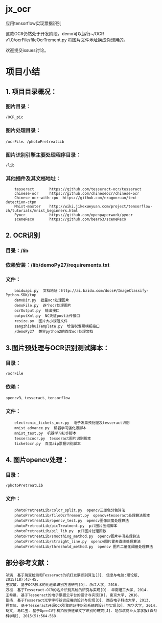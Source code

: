 # jx_ocr
应用tensorflow实现票据识别

这款OCR仍然处于开发阶段。demo可以运行~/OCR v1.0/ocrFile/fileOcrTrement.py 将图片文件地址换成你想用的。

欢迎提交issues讨论。
# 项目小结
## 1.	项目目录概况：

### 图片目录：
    /OCR_pic
### 图片处理目录：
    /ocrFile、/photoPretreatLib
### 图片识别引擎主要处理程序目录：
    /lib
### 其他插件及其文档地址：
        tesseract       https://github.com/tesseract-ocr/tesseract
        chinese-ocr     https://github.com/chineseocr/chinese-ocr
        Chinese-ocr-with-cpu  https://github.com/eragonruan/text-detection-ctpn
        Mnist-master    http://wiki.jikexueyuan.com/project/tensorflow-zh/tutorials/mnist_beginners.html
        Pyocr           https://github.com/openpaperwork/pyocr
        sceneReco       https://github.com/bear63/sceneReco
## 2. OCR识别

### 目录：/lib
### 依赖安装：/lib/demoPy27/requirements.txt
### 文件：
        baiduapi.py  文档地址：http://ai.baidu.com/docs#/ImageClassify-Python-SDK/top
        demoDir.py  批量ocr处理图片
        demoFile.py  逐个ocr处理图片
        ocrOutput.py  输出接口
        outputXml.py  NC凭证post上传接口
        resize.py  图片大小规范文件
        zengzhishuiTemplate.py  增值税发票模板接口
        /demoPy27  兼容python2的百度ocr处理文档
## 3.图片预处理与OCR识别测试脚本：

### 目录：
    /ocrFile
### 依赖：
    opencv3、tesseract、tensorflow
### 文件：
        electronic_tickets_ocr.py  电子发票预处理及tesseract识别
        mnist_advance.py  机器学习强化版脚本
        mnist_test.py  机器学习初步脚本
        tesseracocr.py  tesseract图片识别脚本
        ticketocr.py  百度aip票据识别脚本
## 4. 图片opencv处理：

### 目录：
    /photoPretreatLib
### 文件：
        photoPretreatLib/color_split.py  opencv三原色分色算法
        photoPretreatLib/fileOcrTrement.py  opencv+tesseract处理算法脚本
        photoPretreatLib/opencv_test.py  opencv图像灰度处理算法
        photoPretreatLib/picTreatment.py  pil图片压缩脚本
        photoPretreatLib/pil_lib.py  pil图片处理函数
        photoPretreatLib/smoothing_method.py  opencv图片平滑处理算法
        photoPretreatLib/straight_line.py  opencv图片霍夫直线处理算法
        photoPretreatLib/threshold_method.py  opencv 图片二值化阈值处理算法
## 部分参考文献：

    邬满. 基于跳变检测和Tesseract的机打发票识别算法[J]. 信息与电脑:理论版, 2015(18):43-45.
    王宸敏. 基于OCR技术的化验单识别方法研究[D]. 浙江大学, 2016.
    万松. 基于Tesseract-OCR的名片识别系统的研究与实现[D]. 华南理工大学, 2014.
    王希晨. 基于Tesseract的电子票据云平台的设计与实现[D]. 南京大学, 2016.
    张扬. 基于Tesseract光学字符辨识应用的设计与实现[D]. 西安电子科技大学, 2013.
    程育恒. 基于Tesseract开源OCR引擎的证件识别系统的设计与实现[D]. 东华大学, 2014.
    胡文, 马玲玉. 基于OpenCV手机拍照快递单文字识别的研究[J]. 哈尔滨商业大学学报(自然科学版), 2015(5):564-568.

